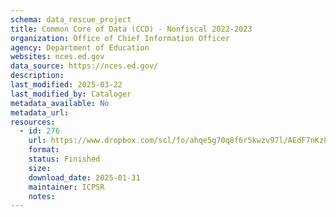 ```yaml
---
schema: data_rescue_project 
title: Common Core of Data (CCD) - Nonfiscal 2022-2023
organization: Office of Chief Information Officer
agency: Department of Education
websites: nces.ed.gov
data_source: https://nces.ed.gov/
description: 
last_modified: 2025-03-22
last_modified_by: Cataloger
metadata_available: No
metadata_url: 
resources:
  - id: 276
    url: https://www.dropbox.com/scl/fo/ahqe5g70q8f6r5kwzv97l/AEdF7nKz8qkBcP45h_tsC8o?rlkey=xudb8cfogebqh9rxtvggzeuwd&dl=0
    format: 
    status: Finished
    size: 
    download_date: 2025-01-31
    maintainer: ICPSR
    notes: 
---
```

